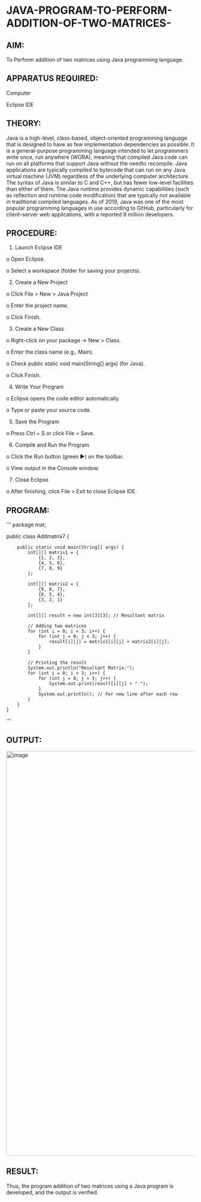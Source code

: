 # JAVA-PROGRAM-TO-PERFORM-ADDITION-OF-TWO-MATRICES-

## AIM:
To Perform addition of two matrices using Java programming language.

## APPARATUS REQUIRED:

Computer

Eclipse IDE

## THEORY:

Java is a high-level, class-based, object-oriented programming language that is designed to have as few implementation dependencies as possible. It is a general-purpose programming language intended to let programmers write once, run anywhere (WORA), meaning that compiled Java code can run on all platforms that support Java without the needto recompile. Java applications are typically compiled to bytecode that can run on any Java virtual machine (JVM) regardless of the underlying computer architecture. The syntax of Java is similar to C and C++, but has fewer low-level facilities than either of them. The Java runtime provides dynamic capabilities (such as reflection and runtime code modification) that are typically not available in traditional compiled languages. As of 2019, Java was one of the most popular programming languages in use according to GitHub, particularly for client–server web applications, with a reported 9 million developers.


## PROCEDURE:

1. Launch Eclipse IDE

o Open Eclipse.

o Select a workspace (folder for saving your projects).

2. Create a New Project

o Click File > New > Java Project

o Enter the project name.

o Click Finish.

3. Create a New Class 

o Right-click on your package → New > Class.

o Enter the class name (e.g., Main).

o Check public static void main(String[] args) (for Java).

o Click Finish.

4. Write Your Program

o Eclipse opens the code editor automatically.

o Type or paste your source code.

5. Save the Program

o Press Ctrl + S or click File > Save.

6. Compile and Run the Program

o Click the Run button (green ▶) on the toolbar.

o View output in the Console window.

7. Close Eclipse

o After finishing, click File > Exit to close Eclipse IDE.


## PROGRAM:
'''
package mat;

public class Addmatrix7 {

	    public static void main(String[] args) {
	        int[][] matrix1 = {
	            {1, 2, 3},
	            {4, 5, 6},
	            {7, 8, 9}
	        };

	        int[][] matrix2 = {
	            {9, 8, 7},
	            {6, 5, 4},
	            {3, 2, 1}
	        };

	        int[][] result = new int[3][3]; // Resultant matrix

	        // Adding two matrices
	        for (int i = 0; i < 3; i++) {
	            for (int j = 0; j < 3; j++) {
	                result[i][j] = matrix1[i][j] + matrix2[i][j];
	            }
	        }

	        // Printing the result
	        System.out.println("Resultant Matrix:");
	        for (int i = 0; i < 3; i++) {
	            for (int j = 0; j < 3; j++) {
	                System.out.print(result[i][j] + " ");
	            }
	            System.out.println(); // For new line after each row
	        }
	    }
	}

 '''
## OUTPUT:
<img width="1920" height="1080" alt="image" src="https://github.com/user-attachments/assets/6445623f-ac12-4267-a64c-beb7e2fd4b04" />

## RESULT:

Thus, the program addition of two matrices using a Java program is developed, and the output is verified. 


